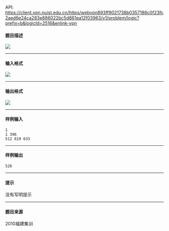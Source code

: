 API: https://client.vpn.nuist.edu.cn/https/webvpn893ff9021738b0357186c0f23fc2aed6e24ca283e886022bc5d861ea12f03963/v1/problem/logic?prefix=b&logicId=2516&enlink-vpn

#### 题目描述

![](../file/2516_0.jpg)

---

#### 输入格式

![](../file/2516_0.jpg)

---

#### 输出格式

![](../file/2516_0.jpg)

---

#### 样例输入
```
1
1 396
512 619 633

```

---

#### 样例输出
```
526
```

---

#### 提示

没有写明提示

---

#### 题目来源

2010福建集训